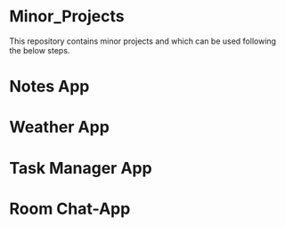 # Minor_Projects
This repository contains minor projects and which can be used following the below steps.

# Notes App


# Weather App


# Task Manager App


# Room Chat-App
